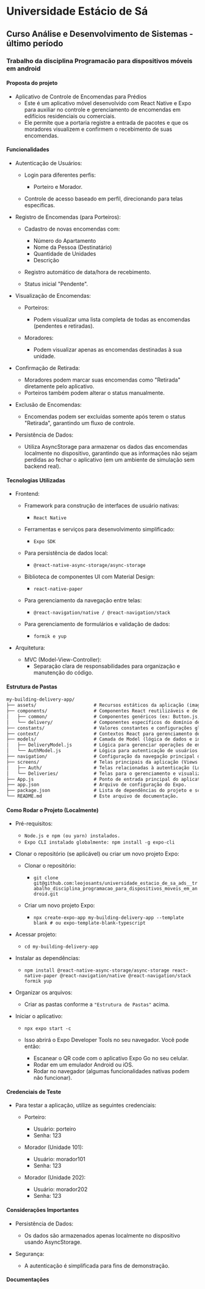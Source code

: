 # Universidade Estácio de Sá

## Curso Análise e Desenvolvimento de Sistemas - último período

### Trabalho da disciplina Programacão para dispositivos móveis em android

#### Proposta do projeto

- Aplicativo de Controle de Encomendas para Prédios
  - Este é um aplicativo móvel desenvolvido com React Native e Expo para auxiliar no controle e gerenciamento de encomendas em edifícios residenciais ou comerciais.
  - Ele permite que a portaria registre a entrada de pacotes e que os moradores visualizem e confirmem o recebimento de suas encomendas.

#### Funcionalidades

- Autenticação de Usuários:
  - Login para diferentes perfis:
    - Porteiro e Morador.
  
  - Controle de acesso baseado em perfil, direcionando para telas específicas.

- Registro de Encomendas (para Porteiros):
  - Cadastro de novas encomendas com:
    - Número do Apartamento
    - Nome da Pessoa (Destinatário)
    - Quantidade de Unidades
    - Descrição

  - Registro automático de data/hora de recebimento.
  - Status inicial "Pendente".

- Visualização de Encomendas:
  - Porteiros:
    - Podem visualizar uma lista completa de todas as encomendas (pendentes e retiradas).
  
  - Moradores:
    - Podem visualizar apenas as encomendas destinadas à sua unidade.

- Confirmação de Retirada:
  - Moradores podem marcar suas encomendas como "Retirada" diretamente pelo aplicativo.
  - Porteiros também podem alterar o status manualmente.

- Exclusão de Encomendas:
  - Encomendas podem ser excluídas somente após terem o status "Retirada", garantindo um fluxo de controle.

- Persistência de Dados:
  - Utiliza AsyncStorage para armazenar os dados das encomendas localmente no dispositivo, garantindo que as informações não sejam perdidas ao fechar o aplicativo (em um ambiente de simulação sem backend real).

#### Tecnologias Utilizadas

- Frontend:
  - Framework para construção de interfaces de usuário nativas:
    - ```React Native```
  
  - Ferramentas e serviços para desenvolvimento simplificado:
    - ```Expo SDK```
  
  - Para persistência de dados local:
    - ```@react-native-async-storage/async-storage```
  
  - Biblioteca de componentes UI com Material Design:
    - ```react-native-paper```
  
  - Para gerenciamento da navegação entre telas:
    - ```@react-navigation/native / @react-navigation/stack```
  
  - Para gerenciamento de formulários e validação de dados:
    - ```formik e yup```

- Arquitetura:
  - MVC (Model-View-Controller):
    - Separação clara de responsabilidades para organização e manutenção do código.

#### Estrutura de Pastas

```markdown
my-building-delivery-app/
├── assets/                     # Recursos estáticos da aplicação (imagens, ícones).
├── components/                 # Componentes React reutilizáveis e de menor granularidade.
│   ├── common/                 # Componentes genéricos (ex: Button.js, Input.js).
│   └── delivery/               # Componentes específicos do domínio de "encomendas" (ex: DeliveryCard.js).
├── constants/                  # Valores constantes e configurações globais (cores, papéis de usuário).
├── context/                    # Contextos React para gerenciamento de estado global (ex: AuthContext.js).
├── models/                     # Camada de Model (lógica de dados e interação com armazenamento/API).
│   ├── DeliveryModel.js        # Lógica para gerenciar operações de encomendas (CRUD com AsyncStorage).
│   └── AuthModel.js            # Lógica para autenticação de usuários (simulada).
├── navigation/                 # Configuração da navegação principal da aplicação (AppNavigator.js).
├── screens/                    # Telas principais da aplicação (Views maiores, com sua própria lógica/controllers).
│   ├── Auth/                   # Telas relacionadas à autenticação (LoginScreen.js).
│   └── Deliveries/             # Telas para o gerenciamento e visualização de encomendas (RegisterDeliveryScreen.js, MyDeliveriesScreen.js, AllDeliveriesScreen.js).
├── App.js                      # Ponto de entrada principal do aplicativo.
├── app.json                    # Arquivo de configuração do Expo.
├── package.json                # Lista de dependências do projeto e scripts.
└── README.md                   # Este arquivo de documentação.
```

#### Como Rodar o Projeto (Localmente)

- Pré-requisitos:
  - ```Node.js e npm (ou yarn) instalados.```
  - ```Expo CLI instalado globalmente: npm install -g expo-cli```

- Clonar o repositório (se aplicável) ou criar um novo projeto Expo:
  - Clonar o repositório:
    - ```git clone git@github.com:leojosants/universidade_estacio_de_sa_ads__trabalho_disciplina_programacao_para_dispositivos_moveis_em_android.git```
  
  - Criar um novo projeto Expo:
    - ```npx create-expo-app my-building-delivery-app --template blank # ou expo-template-blank-typescript```
- Acessar projeto:
  - ```cd my-building-delivery-app```

- Instalar as dependências:
  - ```npm install @react-native-async-storage/async-storage react-native-paper @react-navigation/native @react-navigation/stack formik yup```

- Organizar os arquivos:
  - Criar as pastas conforme a ```"Estrutura de Pastas"``` acima.

- Iniciar o aplicativo:
  - ```npx expo start -c```
  
  - Isso abrirá o Expo Developer Tools no seu navegador. Você pode então:
    - Escanear o QR code com o aplicativo Expo Go no seu celular.
    - Rodar em um emulador Android ou iOS.
    - Rodar no navegador (algumas funcionalidades nativas podem não funcionar).

#### Credenciais de Teste

- Para testar a aplicação, utilize as seguintes credenciais:
  - Porteiro:
    - Usuário: porteiro
    - Senha: 123
  
  - Morador (Unidade 101):
    - Usuário: morador101
    - Senha: 123
  
  - Morador (Unidade 202):
    - Usuário: morador202
    - Senha: 123

#### Considerações Importantes

- Persistência de Dados:
  - Os dados são armazenados apenas localmente no dispositivo usando AsyncStorage.

- Segurança:
  - A autenticação é simplificada para fins de demonstração.

#### Documentações

